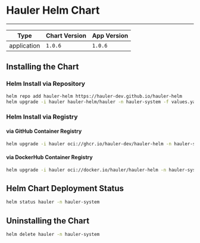 # Hauler Helm Chart

---

| Type        | Chart Version | App Version |
| ----------- | ------------- | ----------- |
| application | `1.0.6`       | `1.0.6`     |

## Installing the Chart

### Helm Install via Repository

```bash
helm repo add hauler-helm https://hauler-dev.github.io/hauler-helm
helm upgrade -i hauler hauler-helm/hauler -n hauler-system -f values.yaml
```

### Helm Install via Registry

#### via GitHub Container Registry

```bash
helm upgrade -i hauler oci://ghcr.io/hauler-dev/hauler-helm -n hauler-system -f values.yaml
```

#### via DockerHub Container Registry

```bash
helm upgrade -i hauler oci://docker.io/hauler/hauler-helm -n hauler-system -f values.yaml
```

## Helm Chart Deployment Status

```bash
helm status hauler -n hauler-system
```

## Uninstalling the Chart

```bash
helm delete hauler -n hauler-system
```
